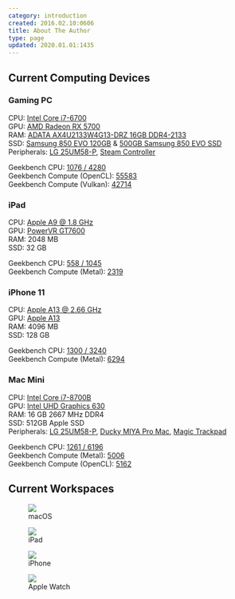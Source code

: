```yaml
---
category: introduction
created: 2016.02.10:0606
title: About The Author
type: page
updated: 2020.01.01:1435
---
```


## Current Computing Devices

### Gaming PC

CPU: [Intel Core i7-6700](http://ark.intel.com/products/88196/Intel-Core-i7-6700-Processor-8M-Cache-up-to-4_00-GHz)<br>
GPU: [AMD Radeon RX 5700](https://www.amd.com/en/products/graphics/amd-radeon-rx-5700)<br>
RAM: [ADATA AX4U2133W4G13-DRZ 16GB DDR4-2133](http://www.adata.com/en/xpg-dram/orderinfo/305)<br>
SSD: [Samsung 850 EVO 120GB](http://www.samsung.com/us/computing/memory-storage/solid-state-drives/ssd-850-evo-2-5-sata-iii-120gb-mz-75e120b-am/) & [500GB Samsung 850 EVO SSD](http://www.samsung.com/us/computing/memory-storage/solid-state-drives/ssd-850-evo-2-5-sata-iii-500gb-mz-75e500b-am/)<br>
Peripherals: [LG 25UM58-P](http://www.lg.com/us/monitors/lg-25UM58-P-ultrawide-monitor), [Steam Controller](http://store.steampowered.com/app/353370/)

Geekbench CPU: [1076 / 4280](http://browser.geekbench.com/v5/cpu/156652)<br>
Geekbench Compute (OpenCL): [55583](http://browser.geekbench.com/v5/compute/69955)<br>
Geekbench Compute (Vulkan): [42714](http://browser.geekbench.com/v5/compute/69963)

### iPad

CPU: [Apple A9 @ 1.8 GHz](https://en.wikipedia.org/wiki/Apple_A9)<br>
GPU: [PowerVR GT7600](https://en.wikipedia.org/wiki/PowerVR#Series7XT_.28Rogue.29)<br>
RAM: 2048 MB<br>
SSD: 32 GB

Geekbench CPU: [558 / 1045](https://browser.geekbench.com/v5/cpu/156292)<br>
Geekbench Compute (Metal): [2319](https://browser.geekbench.com/v5/compute/69888)

### iPhone 11

CPU: [Apple A13 @ 2.66 GHz](https://en.wikipedia.org/wiki/Apple_A13)<br>
GPU: [Apple A13](https://en.wikipedia.org/wiki/Apple_A13)<br>
RAM: 4096 MB<br>
SSD: 128 GB

Geekbench CPU: [1300 / 3240](https://browser.geekbench.com/v5/cpu/215105)<br>
Geekbench Compute (Metal): [6294](https://browser.geekbench.com/v5/compute/92912)

### Mac Mini

CPU: [Intel Core i7-8700B](https://ark.intel.com/products/134905/Intel-Core-i7-8700B-Processor-12M-Cache-up-to-4-60-GHz-)<br>
GPU: [Intel UHD Graphics 630](https://en.wikipedia.org/wiki/Intel_Graphics_Technology#Kaby_Lake_Refresh_/_Coffee_Lake)<br>
RAM: 16 GB 2667 MHz DDR4<br>
SSD: 512GB Apple SSD<br>
Peripherals: [LG 25UM58-P](http://www.lg.com/us/monitors/lg-25UM58-P-ultrawide-monitor), [Ducky MIYA Pro Mac](https://mechanicalkeyboards.com/shop/index.php?l=product_detail&p=4285), [Magic Trackpad](https://en.wikipedia.org/wiki/Magic_Trackpad)

Geekbench CPU: [1261 / 6196](https://browser.geekbench.com/v5/cpu/156322)<br>
Geekbench Compute (Metal): [5006](https://browser.geekbench.com/v5/compute/69921)<br>
Geekbench Compute (OpenCL): [5162](https://browser.geekbench.com/v5/compute/69899)

## Current Workspaces

<figure>
	<img src='/images/about-the-author_macos.jpg'>
	<figcaption>macOS</figcaption>
</figure>

<figure>
	<img src='/images/about-the-author_ipad.jpg'>
	<figcaption>iPad</figcaption>
</figure>

<figure class='half'>
	<img src='/images/about-the-author_iphone.jpg'>
	<figcaption>iPhone</figcaption>
</figure>

<figure class='half'>
	<img src='/images/about-the-author_watch.jpg'>
	<figcaption>Apple Watch</figcaption>
</figure>
